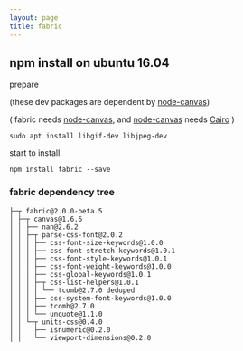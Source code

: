 ```yaml
---
layout: page
title: fabric
---
```


## npm install on ubuntu 16.04

prepare

(these dev packages are dependent by [node-canvas](https://www.npmjs.com/package/canvas))

( fabric needs [node-canvas](https://www.npmjs.com/package/canvas), and [node-canvas](https://www.npmjs.com/package/canvas) needs [Cairo](https://www.cairographics.org/) )

```
sudo apt install libgif-dev libjpeg-dev
```

start to install

```
npm install fabric --save
```

### fabric dependency tree

```
├─┬ fabric@2.0.0-beta.5
│ ├─┬ canvas@1.6.6
│ │ ├── nan@2.6.2
│ │ ├─┬ parse-css-font@2.0.2
│ │ │ ├── css-font-size-keywords@1.0.0
│ │ │ ├── css-font-stretch-keywords@1.0.1
│ │ │ ├── css-font-style-keywords@1.0.1
│ │ │ ├── css-font-weight-keywords@1.0.0
│ │ │ ├── css-global-keywords@1.0.1
│ │ │ ├─┬ css-list-helpers@1.0.1
│ │ │ │ └── tcomb@2.7.0 deduped
│ │ │ ├── css-system-font-keywords@1.0.0
│ │ │ ├── tcomb@2.7.0
│ │ │ └── unquote@1.1.0
│ │ └─┬ units-css@0.4.0
│ │   ├── isnumeric@0.2.0
│ │   └── viewport-dimensions@0.2.0
```